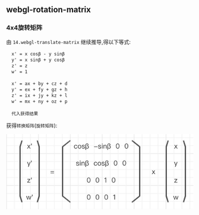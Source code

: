 ## webgl-rotation-matrix
### 4x4旋转矩阵
由 `14.webgl-translate-matrix` 继续推导,得以下等式:
```
  x' = x cosβ - y sinβ
  y' = x sinβ + y cosβ
  z' = z
  w' = 1

  x' = ax + by + cz + d
  y' = ex + fy + gz + h
  z' = ix + jy + kz + l
  w' = mx + ny + oz + p

  代入获得结果
```

获得`转换矩阵`(`旋转矩阵`):

![旋转矩阵](./rotation-matrix.png)